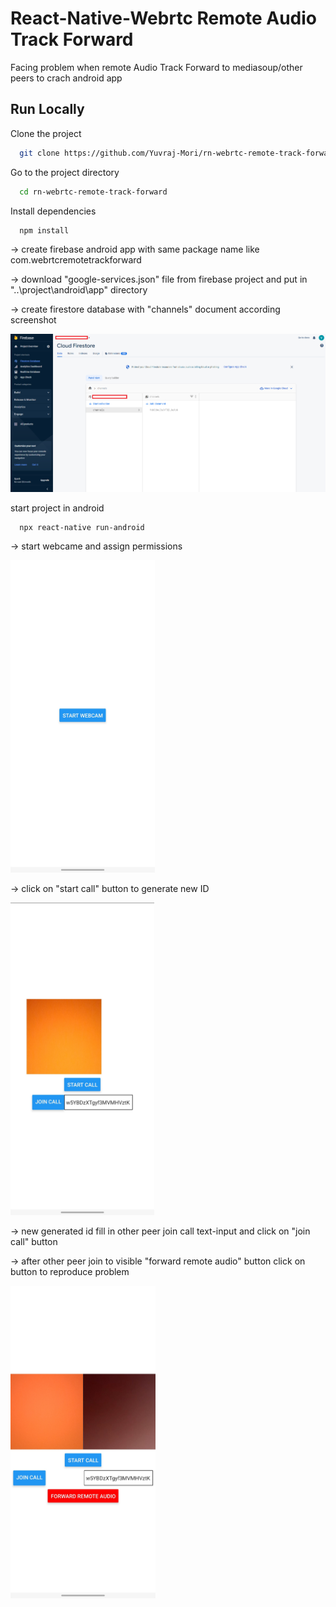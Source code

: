 
# React-Native-Webrtc Remote Audio Track Forward

Facing problem when remote Audio Track Forward to mediasoup/other peers to crach android app




## Run Locally

Clone the project

```bash
  git clone https://github.com/Yuvraj-Mori/rn-webrtc-remote-track-forward.git
```

Go to the project directory

```bash
  cd rn-webrtc-remote-track-forward
```

Install dependencies

```bash
  npm install
```

-> create firebase android app with same package name like com.webrtcremotetrackforward

-> download "google-services.json" file from firebase project and put in "..\project\android\app" directory 

-> create firestore database with "channels" document according screenshot 

<img src="https://github.com/Yuvraj-Mori/rn-webrtc-remote-track-forward/blob/main/doc/shreenshots/firestore%20setup.PNG" />


start project in android
```bash
  npx react-native run-android
```

-> start webcame and assign permissions 

 <img src="https://github.com/Yuvraj-Mori/rn-webrtc-remote-track-forward/blob/main/doc/shreenshots/start-cam.jpg" height=500 />


-> click on "start call" button to generate new ID  

 <img src="https://github.com/Yuvraj-Mori/rn-webrtc-remote-track-forward/blob/main/doc/shreenshots/start-call.jpg" height=500 />

-> new generated id fill in other peer join call text-input and click on "join call" button

-> after other peer join to visible "forward remote audio" button click on button to reproduce problem 

 <img src="https://github.com/Yuvraj-Mori/rn-webrtc-remote-track-forward/blob/main/doc/shreenshots/forward-track.jpg" height=500 />
